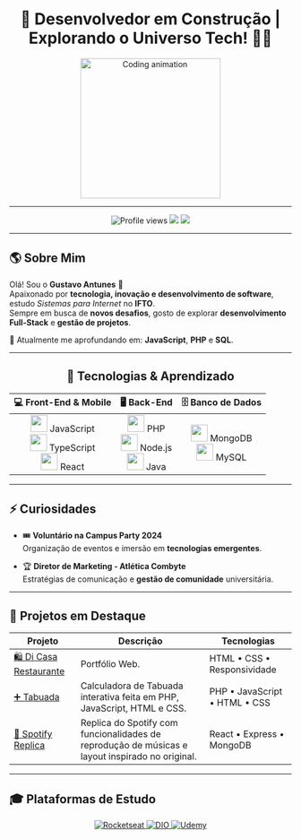 <h1 align="center">🚀 Desenvolvedor em Construção | Explorando o Universo Tech! 👨‍💻</h1>  

<p align="center">
  <img src="https://media.giphy.com/media/qgQUggAC3Pfv687qPC/giphy.gif" width="250" alt="Coding animation" />
</p>

---

<p align="center">
  <img src="https://komarev.com/ghpvc/?username=VeigaGustavo&style=for-the-badge&color=blue" alt="Profile views" />
  <img src="https://img.shields.io/github/followers/VeigaGustavo?label=Followers&style=for-the-badge&color=green" />
  <img src="https://img.shields.io/github/stars/VeigaGustavo?style=for-the-badge&color=yellow" />
</p>

---

## 🌎 Sobre Mim  

Olá! Sou o **Gustavo Antunes** 👋  
Apaixonado por **tecnologia, inovação e desenvolvimento de software**, estudo *Sistemas para Internet* no **IFTO**.  
Sempre em busca de **novos desafios**, gosto de explorar **desenvolvimento Full-Stack** e **gestão de projetos**.  

📌 Atualmente me aprofundando em: **JavaScript**, **PHP** e **SQL**.

---
<div align="center">

## 🌱 Tecnologias & Aprendizado

<table>
  <thead>
    <tr>
      <th>💻 Front-End & Mobile</th>
      <th>🖥️ Back-End</th>
      <th>🗄️ Banco de Dados</th>
    </tr>
  </thead>
  <tbody>
    <tr>
      <td align="center">
        <img src="https://cdn.jsdelivr.net/gh/devicons/devicon/icons/javascript/javascript-original.svg" height="30"/> JavaScript<br/>
        <img src="https://cdn.jsdelivr.net/gh/devicons/devicon/icons/typescript/typescript-original.svg" height="30"/> TypeScript<br/>
        <img src="https://cdn.jsdelivr.net/gh/devicons/devicon/icons/react/react-original.svg" height="30"/> React
      </td>
      <td align="center">
        <img src="https://cdn.jsdelivr.net/gh/devicons/devicon/icons/php/php-original.svg" height="30"/> PHP<br/>
        <img src="https://cdn.jsdelivr.net/gh/devicons/devicon/icons/nodejs/nodejs-original.svg" height="30"/> Node.js<br/>
        <img src="https://cdn.jsdelivr.net/gh/devicons/devicon/icons/java/java-original.svg" height="30"/> Java
      </td>
      <td align="center">
        <img src="https://cdn.jsdelivr.net/gh/devicons/devicon/icons/mongodb/mongodb-original.svg" height="30"/> MongoDB<br/>
        <img src="https://cdn.jsdelivr.net/gh/devicons/devicon/icons/mysql/mysql-original.svg" height="30"/> MySQL
      </td>
    </tr>
  </tbody>
</table>

</div>

---

## ⚡ Curiosidades  

- 🎟️ **Voluntário na Campus Party 2024**  
  Organização de eventos e imersão em **tecnologias emergentes**.  

- 🏆 **Diretor de Marketing - Atlética Combyte**  
  Estratégias de comunicação e **gestão de comunidade** universitária.  

---

## 🚀 Projetos em Destaque  

| Projeto | Descrição | Tecnologias |
|--------|-----------|-------------|
| [🛍️ Di Casa Restaurante](https://github.com/VeigaGustavo/portfolio-dicasa) | Portfólio Web. | HTML • CSS • Responsividade |
| [➕ Tabuada](https://github.com/VeigaGustavo/tabuada) | Calculadora de Tabuada interativa feita em PHP, JavaScript, HTML e CSS. | PHP • JavaScript • HTML • CSS |
| [🎵 Spotify Replica](https://github.com/VeigaGustavo/spotify-replica) | Replica do Spotify com funcionalidades de reprodução de músicas e layout inspirado no original. | React • Express • MongoDB  |


---

## 🎓 Plataformas de Estudo  

<div align="center">
  <a href="https://app.rocketseat.com.br/me/veigagustavo">
    <img src="https://img.shields.io/badge/-Rocketseat-7159c1?style=for-the-badge&logo=rocketseat&logoColor=white" alt="Rocketseat">
  </a>
  <a href="https://www.dio.me/users/gustavoavdcarmo">
    <img src="https://img.shields.io/badge/-DIO-30A3DC?style=for-the-badge&logo=data:image/svg+xml;base64,iVBORw0KGgoAAAANSUhEUgAAAA8AAAAOCAMAAAD0f5bSAAAABGdBTUEAALGPC/xhBQAAAAlwSFlzAAAXEgAAFxIBZ5/SUgAAAERQTFRFAAAA4v///6C1/7aS+NjkzLWI9+zC+b2g2J9b77R1xKAlzazW+dzb//r9++zg+Ovp/Pv5+/38++3X/Pz8zsH1utqvTlx4nAAAAAZ0Uk5T/////////////////wBrXYXDAAAAKElEQVQI12NgwAIMBAUgMy4DMTGLBfMAEmYkAcQkBIUBCDGxJSEkGLRCAAECAPdFCUzQ7eL5AAAAAElFTkSuQmCC" alt="DIO">
  </a>
  <a href="https://www.udemy.com/user/gustavo-antunes-veiga-do-carmo/">
    <img src="https://img.shields.io/badge/-Udemy-A435F0?style=for-the-badge&logo=udemy&logoColor=white" alt="Udemy">
  </a>
</div>

